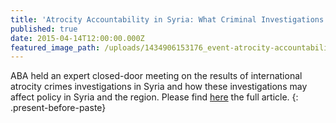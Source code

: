 ```yaml
---
title: 'Atrocity Accountability in Syria: What Criminal Investigations Have Uncovered'
published: true
date: 2015-04-14T12:00:00.000Z
featured_image_path: /uploads/1434906153176_event-atrocity-accountability-syria-2a-1600x900.jpg
---
```



ABA held an expert closed-door meeting on the results of international atrocity crimes investigations in Syria and how these investigations may affect policy in Syria and the region. Please find [here](https://www.international-criminal-justice-today.org/news/atrocity-accountability-in-syria-what-criminal-investigations-have-uncovered/) the full article.
{: .present-before-paste}